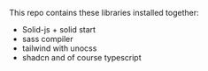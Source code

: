 This repo contains these libraries installed together:
- Solid-js + solid start
- sass compiler
- tailwind with unocss
- shadcn
and of course typescript
